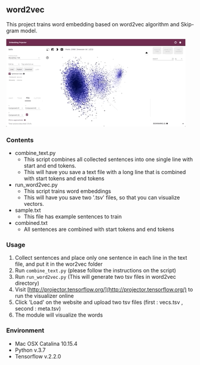 ## word2vec

This project trains word embedding based on word2vec algorithm and Skip-gram model.


![](images/word2vec.gif)


### Contents

- combine_text.py
    - This script combines all collected sentences into one single line with start and end tokens.
    - This will have you save a text file with a long line that is combined with start tokens and end tokens
- run_word2vec.py
    - This script trains word embeddings
    - This will have you save two '.tsv' files, so that you can visualize vectors.
- sample.txt
    -  This file has example sentences to train
- combined.txt
    - All sentences  are combined with start tokens and end tokens

### Usage

 1. Collect sentences and place only one sentence in each line in the text file, and put it in the wor2vec folder
 2. Run `combine_text.py` (please follow the instructions on the script)
 3. Run `run_word2vec.py` (This will generate two tsv files in word2vec directory)
 4. Visit [http://projector.tensorflow.org/](http://projector.tensorflow.org/) to run the visualizer online
 5. Click 'Load' on the website and upload two tsv files (first : vecs.tsv , second : meta.tsv)
 6. The module will visualize the words
 
### Environment

- Mac OSX Catalina 10.15.4
- Python v.3.7
- Tensorflow v.2.2.0
